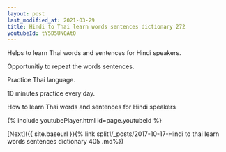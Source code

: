 ```yaml
---
layout: post
last_modified_at: 2021-03-29
title: Hindi to Thai learn words sentences dictionary 272 
youtubeId: tY5D5UN0At0
---
```

 
 
Helps to learn Thai words and sentences for Hindi speakers.

Opportunitiy to repeat the words sentences. 

Practice Thai language. 
 
10 minutes practice every day. 
 
How to learn Thai words and sentences for Hindi speakers 
 
{% include youtubePlayer.html id=page.youtubeId %}
 
 
[Next]({{ site.baseurl }}{% link  split1/_posts/2017-10-17-Hindi to thai learn words sentences dictionary 405 .md%})
 
